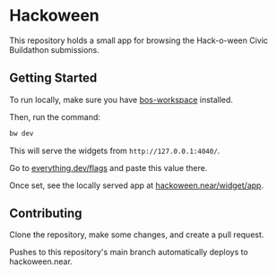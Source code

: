 # Hackoween

This repository holds a small app for browsing the Hack-o-ween Civic Buildathon submissions.


## Getting Started 

To run locally, make sure you have [bos-workspace](https://github.com/sekaiking/bos-workspace) installed.

Then, run the command:

```bash
bw dev
```

This will serve the widgets from `http://127.0.0.1:4040/`.

Go to [everything.dev/flags](https://everything.dev) and paste this value there.

Once set, see the locally served app at [hackoween.near/widget/app](https://everything.dev/hackoween.near/widget/app).


## Contributing

Clone the repository, make some changes, and create a pull request.

Pushes to this repository's main branch automatically deploys to hackoween.near.

